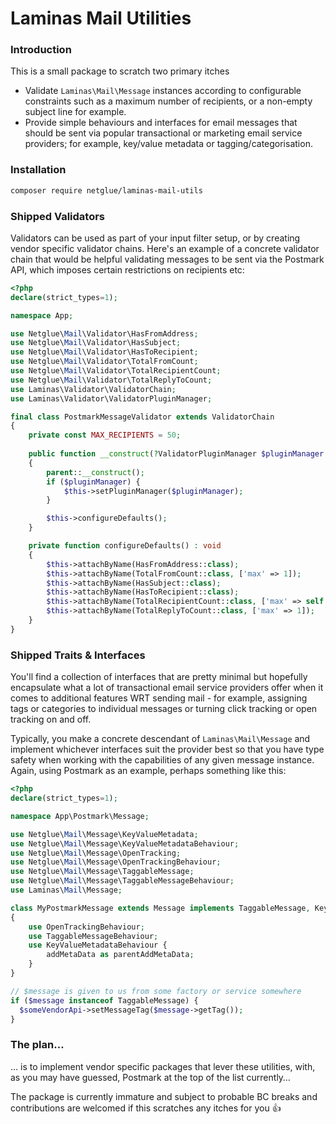 # Laminas Mail Utilities

### Introduction

This is a small package to scratch two primary itches

 - Validate `Laminas\Mail\Message` instances according to configurable constraints such as a maximum number of recipients, or a non-empty subject line for example.
 - Provide simple behaviours and interfaces for email messages that should be sent via popular transactional or marketing email service providers; for example, key/value metadata or tagging/categorisation.

### Installation

```bash
composer require netglue/laminas-mail-utils
```

### Shipped Validators

Validators can be used as part of your input filter setup, or by creating vendor specific validator chains. Here's an example of a concrete validator chain that would be helpful validating messages to be sent via the Postmark API, which imposes certain restrictions on recipients etc:

```php
<?php
declare(strict_types=1);

namespace App;

use Netglue\Mail\Validator\HasFromAddress;
use Netglue\Mail\Validator\HasSubject;
use Netglue\Mail\Validator\HasToRecipient;
use Netglue\Mail\Validator\TotalFromCount;
use Netglue\Mail\Validator\TotalRecipientCount;
use Netglue\Mail\Validator\TotalReplyToCount;
use Laminas\Validator\ValidatorChain;
use Laminas\Validator\ValidatorPluginManager;

final class PostmarkMessageValidator extends ValidatorChain
{
  	private const MAX_RECIPIENTS = 50;
 		
    public function __construct(?ValidatorPluginManager $pluginManager = null)
    {
        parent::__construct();
        if ($pluginManager) {
            $this->setPluginManager($pluginManager);
        }

        $this->configureDefaults();
    }

    private function configureDefaults() : void
    {
        $this->attachByName(HasFromAddress::class);
        $this->attachByName(TotalFromCount::class, ['max' => 1]);
        $this->attachByName(HasSubject::class);
        $this->attachByName(HasToRecipient::class);
        $this->attachByName(TotalRecipientCount::class, ['max' => self::MAX_RECIPIENTS]);
        $this->attachByName(TotalReplyToCount::class, ['max' => 1]);
    }
}

```

### Shipped Traits & Interfaces

You'll find a collection of interfaces that are pretty minimal but hopefully encapsulate what a lot of transactional email service providers offer when it comes to additional features WRT sending mail - for example, assigning tags or categories to individual messages or turning click tracking or open tracking on and off.

Typically, you make a concrete descendant of `Laminas\Mail\Message` and implement whichever interfaces suit the provider best so that you have type safety when working with the capabilities of any given message instance. Again, using Postmark as an example, perhaps something like this:

```php
<?php
declare(strict_types=1);

namespace App\Postmark\Message;

use Netglue\Mail\Message\KeyValueMetadata;
use Netglue\Mail\Message\KeyValueMetadataBehaviour;
use Netglue\Mail\Message\OpenTracking;
use Netglue\Mail\Message\OpenTrackingBehaviour;
use Netglue\Mail\Message\TaggableMessage;
use Netglue\Mail\Message\TaggableMessageBehaviour;
use Laminas\Mail\Message;

class MyPostmarkMessage extends Message implements TaggableMessage, KeyValueMetadata, OpenTracking
{
    use OpenTrackingBehaviour;
    use TaggableMessageBehaviour;
    use KeyValueMetadataBehaviour {
        addMetaData as parentAddMetaData;
    }
}
```

```php
// $message is given to us from some factory or service somewhere
if ($message instanceof TaggableMessage) {
  $someVendorApi->setMessageTag($message->getTag());
}
```

### The plan…

… is to implement vendor specific packages that lever these utilities, with, as you may have guessed, Postmark at the top of the list currently…

The package is currently immature and subject to probable BC breaks and contributions are welcomed if this scratches any itches for you 👍



